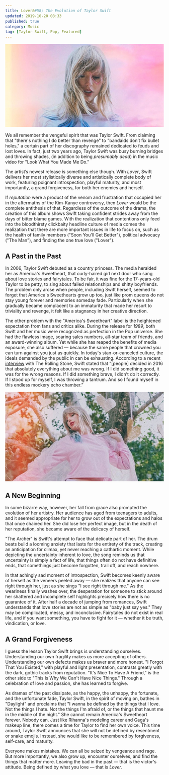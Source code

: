 ```yaml
---
title: Lover&#58; The Evolution of Taylor Swift
updated: 2019-10-20 08:33
published: true
category: Music
tag: [Taylor Swift, Pop, Featured]
---
```


![Cover](/assets/images/lover1.jpg)

We all remember the vengeful spirit that was Taylor Swift. From claiming that "there's nothing I do better than revenge" to "bandaids don’t fix bullet holes," a certain part of her discography remained dedicated to feuds and lost loves. In fact, just two years ago, Taylor Swift was busy burning bridges and throwing shades, (in addition to being _presumably dead_) in the music video for "Look What You Made Me Do."

The artist’s newest release is something else though. With _Lover_, Swift delivers her most stylistically diverse and artistically complete body of work, featuring poignant introspection, playful maturity, and most importantly, a grand forgiveness, for both her enemies and herself.

If _reputation_ were a product of the venom and frustration that occupied her in the aftermaths of the Kim-Kanye controversy, then _Lover_ would be the complete antithesis of that. Regardless of the outcome of the drama, the creation of this album shows Swift taking confident strides away from the days of bitter blame games. With the realization that contentions only feed into the bloodthirsty clickbaity headline culture of media comes the realization that there are more important issues in life to focus on, such as the health of family members ("Soon You'll Get Better"), political advocacy ("The Man"), and finding the one true love ("Lover").

<div class="divider"></div>

## A Past in the Past

In 2006, Taylor Swift debuted as a country princess. The media heralded her as America's Sweetheart, that curly-haired girl next door who sang about love stories and fairytales. To be fair, it was fine for the 17-years-old Taylor to be petty, to sing about failed relationships and shitty boyfriends. The problem only arose when people, including Swift herself, seemed to forget that America's Sweethearts grow up too, just like prom queens do not stay young forever and memories someday fade. Particularly when she gradually became complacent to an immaturity that made her resort to triviality and revenge, it felt like a stagnancy in her creative direction.

The other problem with the "America's Sweetheart" label is the heightened expectation from fans and critics alike. During the release for _1989_, both Swift and her music were recognized as perfection in the Pop universe. She had the flawless image, soaring sales numbers, all-star team of friends, and an award-winning album. Yet while she has reaped the benefits of media exposure, she also suffered — because the same people that crowned you can turn against you just as quickly. In today's stan-or-canceled culture, the ideals demanded by the public in can be exhausting. According to a recent [interview](https://www.rollingstone.com/music/music-features/taylor-swift-rolling-stone-interview-880794/) with The Rolling Stone, Swift stated that “[people] decided in 2016 that absolutely everything about me was wrong. If I did something good, it was for the wrong reasons. If I did something brave, I didn’t do it correctly. If I stood up for myself, I was throwing a tantrum. And so I found myself in this endless mockery echo chamber.”

<div class="divider"></div>

![Cover](/assets/images/lover2.JPG)

## A New Beginning

In some bizarre way, however, her fall from grace also prompted the evolution of her artistry. Her audience has aged from teenagers to adults, and it seemed appropriate for her to grow out of the expectations and halos that once chained her. She did lose her perfect image, but in the death of her reputation, she became aware of the delicacy of herself.

"The Archer" is Swift's attempt to face that delicate part of her. The drum beats build a looming anxiety that lasts for the entirety of the track, creating an anticipation for climax, yet never reaching a cathartic moment. While depicting the uncertainty inherent to love, the song reminds us that uncertainty is simply a fact of life, that things often do not have definitive ends, that somethings just become forgotten, trail off, and reach nowhere.

In that achingly sad moment of introspection, Swift becomes keenly aware of herself as the veneers peeled away — she realizes that anyone can see right through her, just as she sings "I see right through me." As the weariness finally washes over, the desperation for someone to stick around her shattered and incomplete self highlights precisely how there is no guarantee of it. After half a decade of jumping from romances, Swift understands that love stories are not as simple as "baby just say yes." They may be complicated, messy, and inconclusive. Fairytales do not exist in real life, and if you want something, you have to fight for it — whether it be truth, vindication, or love.

<div class="divider"></div>

## A Grand Forgiveness

I guess the lesson Taylor Swift brings is understanding ourselves. Understanding our own fragility makes us more accepting of others. Understanding our own defects makes us braver and more honest. "I Forgot That You Existed," with playful and light presentation, contrasts greatly with the dark, gothic tracks from reputation. "It's Nice To Have A Friend," is the other side to "This Is Why We Can't Have Nice Things." Through a celebration of love and passion, she has learned to forgive.

As dramas of the past dissipate, as the happy, the unhappy, the fortunate, and the unfortunate fade, Taylor Swift, in the spirit of moving on, bathes in "Daylight" and proclaims that "I wanna be defined by the things that I love. Not the things I hate. Not the things I'm afraid of, or the things that haunt me in the middle of the night." She cannot remain America's Sweetheart forever. Nobody can. Just like Rihanna's modeling career and Gaga's makeup line, there comes a time for Taylor to find her own voice. This time around, Taylor Swift announces that she will not be defined by resentment or snake emojis. Instead, she would like to be remembered by forgiveness, self-care, and maturity.

Everyone makes mistakes. We can all be seized by vengeance and rage. But more importantly, we also grow up, encounter ourselves, and find the things that matter more. Leaving the bad in the past — that is the victor's attitude. Being defined by what you love — that is _Lover_.


